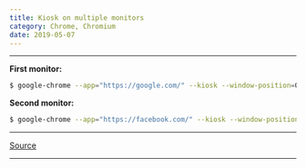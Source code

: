 ```yaml
---
title: Kiosk on multiple monitors
category: Chrome, Chromium
date: 2019-05-07
---
```


-----

**First monitor:**
```bash
$ google-chrome --app="https://google.com/" --kiosk --window-position=0,0 --window-size=1920,1080 --user-data-dir=$HOME/.chrome-1/ &
```

**Second monitor:**
```bash
$ google-chrome --app="https://facebook.com/" --kiosk --window-position=1921,0 --window-size=1920,1080 --user-data-dir=$HOME/.chrome-2/ &
```

-----

[Source](https://vitich.kiev.ua/chrome-kiosk-on-multiple-monitors)

-----